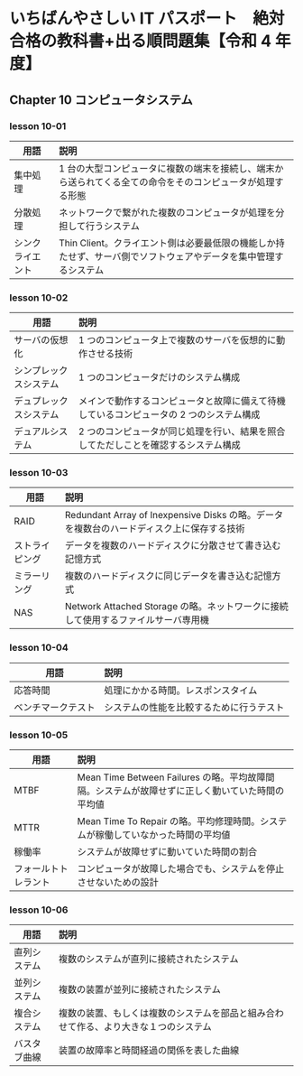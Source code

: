 # いちばんやさしい IT パスポート　絶対合格の教科書+出る順問題集【令和 4 年度】

## Chapter 10 コンピュータシステム

### lesson 10-01

| 用語             | 説明                                                                                                            |
| ---------------- | :-------------------------------------------------------------------------------------------------------------- |
| 集中処理         | 1 台の大型コンピュータに複数の端末を接続し、端末から送られてくる全ての命令をそのコンピュータが処理する形態      |
| 分散処理         | ネットワークで繋がれた複数のコンピュータが処理を分担して行うシステム                                            |
| シンクライエント | Thin Client。クライエント側は必要最低限の機能しか持たせず、サーバ側でソフトウェアやデータを集中管理するシステム |

### lesson 10-02

| 用語                   | 説明                                                                                    |
| ---------------------- | :-------------------------------------------------------------------------------------- |
| サーバの仮想化         | 1 つのコンピュータ上で複数のサーバを仮想的に動作させる技術                              |
| シンプレックスシステム | 1 つのコンピュータだけのシステム構成                                                    |
| デュプレックスシステム | メインで動作するコンピュータと故障に備えて待機しているコンピュータの 2 つのシステム構成 |
| デュアルシステム       | 2 つのコンピュータが同じ処理を行い、結果を照合してただしことを確認するシステム構成      |

### lesson 10-03

| 用語           | 説明                                                                                      |
| -------------- | :---------------------------------------------------------------------------------------- |
| RAID           | Redundant Array of Inexpensive Disks の略。データを複数台のハードディスク上に保存する技術 |
| ストライピング | データを複数のハードディスクに分散させて書き込む記憶方式                                  |
| ミラーリング   | 複数のハードディスクに同じデータを書き込む記憶方式                                        |
| NAS            | Network Attached Storage の略。ネットワークに接続して使用するファイルサーバ専用機         |

### lesson 10-04

| 用語               | 説明                                     |
| ------------------ | :--------------------------------------- |
| 応答時間           | 処理にかかる時間。レスポンスタイム       |
| ベンチマークテスト | システムの性能を比較するために行うテスト |

### lesson 10-05

| 用語                 | 説明                                                                                            |
| -------------------- | :---------------------------------------------------------------------------------------------- |
| MTBF                 | Mean Time Between Failures の略。平均故障間隔。システムが故障せずに正しく動いていた時間の平均値 |
| MTTR                 | Mean Time To Repair の略。平均修理時間。システムが稼働していなかった時間の平均値                |
| 稼働率               | システムが故障せずに動いていた時間の割合                                                        |
| フォールトトレラント | コンピュータが故障した場合でも、システムを停止させないための設計                                |

### lesson 10-06

| 用語         | 説明                                                                                 |
| ------------ | :----------------------------------------------------------------------------------- |
| 直列システム | 複数のシステムが直列に接続されたシステム                                             |
| 並列システム | 複数の装置が並列に接続されたシステム                                                 |
| 複合システム | 複数の装置、もしくは複数のシステムを部品と組み合わせて作る、より大きな１つのシステム |
| バスタブ曲線 | 装置の故障率と時間経過の関係を表した曲線                                             |
